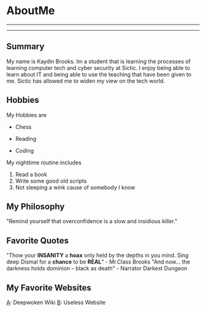 # AboutMe
---
---
## Summary
My name is Kaydin Brooks. Im a student that is learning the processes of learning computer tech and cyber security at Sictic. I enjoy being able to learn about IT and being able to use the teaching that have been given to me. Sictic has allowed me to widen my view on the tech world.

[A]: https://deepwoken.fandom.com/wiki/Deepwoken_Wiki
[B]: https://theuselessweb.com/
Hobbies
- 

My Hobbies are

- Chess
+ Reading
* Coding

My nighttime routine includes

1. Read a book
2. Write some good old scripts
3. Not sleeping a wink cause of somebody I know

## My Philosophy 
"Remind yourself that overconfidence is a slow and insidious killer."

## Favorite Quotes
"Thow your **INSANITY** a **hoax** only held by the depths in you mind. Sing deep Dismal for a **chance** to be **REAL**" - Mr.Class Brooks
"And now... the darkness holds dominion – black as death" - Narrator Darkest Dungeon

## My Favorite Websites 

[A]: Deepwoken Wiki
[B]: Useless Website


